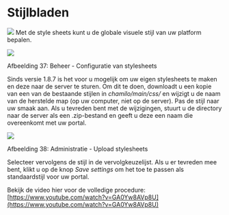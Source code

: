 # Stijlbladen

![](../../../.gitbook/assets/graficos17.png) Met de style sheets kunt u de globale visuele stijl van uw platform bepalen.

![](../../../.gitbook/assets/images20%20%281%29.png)

Afbeelding 37: Beheer - Configuratie van stylesheets

Sinds versie 1.8.7 is het voor u mogelijk om uw eigen stylesheets te maken en deze naar de server te sturen. Om dit te doen, downloadt u een kopie van een van de bestaande stijlen in _chamilo/main/css/_ en wijzigt u de naam van de herstelde map \(op uw computer, niet op de server\). Pas de stijl naar uw smaak aan. Als u tevreden bent met de wijzigingen, stuurt u de directory naar de server als een .zip-bestand en geeft u deze een naam die overeenkomt met uw portal.

![](../../../.gitbook/assets/images21%20%281%29.png)

Afbeelding 38: Administratie - Upload stylesheets

Selecteer vervolgens de stijl in de vervolgkeuzelijst. Als u er tevreden mee bent, klikt u op de knop _Save settings_ om het toe te passen als standaardstijl voor uw portal.

Bekijk de video hier voor de volledige procedure: [https://www.youtube.com/watch?v=GA0Yw8AVp8U](https://www.youtube.com/watch?v=GA0Yw8AVp8U)


